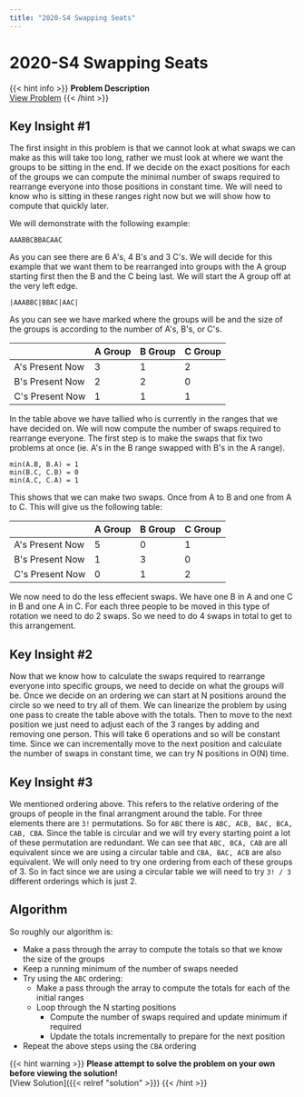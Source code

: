 ```yaml
---
title: "2020-S4 Swapping Seats"
---
```


# 2020-S4 Swapping Seats

{{< hint info >}}
**Problem Description**  
[View Problem](https://cemc.uwaterloo.ca/contests/computing/2020/stage%201/seniorEF.pdf)
{{< /hint >}}

## Key Insight #1

The first insight in this problem is that we cannot look at what swaps we can make as this will take too long, rather we must look at where we want the groups to be sitting in the end. If we decide on the exact positions for each of the groups we can compute the minimal number of swaps required to rearrange everyone into those positions in constant time. We will need to know who is sitting in these ranges right now but we will show how to compute that quickly later.

We will demonstrate with the following example:

    AAABBCBBACAAC

As you can see there are 6 A's, 4 B's and 3 C's. We will decide for this example that we want them to be rearranged into groups with the A group starting first then the B and the C being last. We will start the A group off at the very left edge.

    |AAABBC|BBAC|AAC|

As you can see we have marked where the groups will be and the size of the groups is according to the number of A's, B's, or C's.

|                 | A Group | B Group | C Group |
|-----------------|---------|---------|---------|
| A's Present Now | 3       | 1       | 2       |
| B's Present Now | 2       | 2       | 0       |
| C's Present Now | 1       | 1       | 1       |

In the table above we have tallied who is currently in the ranges that we have decided on. We will now compute the number of swaps required to rearrange everyone. The first step is to make the swaps that fix two problems at once (ie. A's in the B range swapped with B's in the A range).

    min(A.B, B.A) = 1
    min(B.C, C.B) = 0
    min(A.C, C.A) = 1

This shows that we can make two swaps. Once from A to B and one from A to C. This will give us the following table:

|                 | A Group | B Group | C Group |
|-----------------|---------|---------|---------|
| A's Present Now | 5       | 0       | 1       |
| B's Present Now | 1       | 3       | 0       |
| C's Present Now | 0       | 1       | 2       |

We now need to do the less effecient swaps. We have one B in A and one C in B and one A in C. For each three people to be moved in this type of rotation we need to do 2 swaps. So we need to do 4 swaps in total to get to this arrangement.

## Key Insight #2

Now that we know how to calculate the swaps required to rearrange everyone into specific groups, we need to decide on what the groups will be. Once we decide on an ordering we can start at N positions around the circle so we need to try all of them. We can linearize the problem by using one pass to create the table above with the totals. Then to move to the next position we just need to adjust each of the 3 ranges by adding and removing one person. This will take 6 operations and so will be constant time. Since we can incrementally move to the next position and calculate the number of swaps in constant time, we can try N positions in O(N) time.

## Key Insight #3

We mentioned ordering above. This refers to the relative ordering of the groups of people in the final arrangment around the table. For three elements there are `3!` permutations. So for `ABC` there is `ABC, ACB, BAC, BCA, CAB, CBA`. Since the table is circular and we will try every starting point a lot of these permutation are redundant. We can see that `ABC, BCA, CAB` are all equivalent since we are using a circular table and `CBA, BAC, ACB` are also equivalent. We will only need to try one ordering from each of these groups of 3. So in fact since we are using a circular table we will need to try `3! / 3` different orderings which is just 2.

## Algorithm

So roughly our algorithm is:
- Make a pass through the array to compute the totals so that we know the size of the groups
- Keep a running minimum of the number of swaps needed
- Try using the `ABC` ordering:
    - Make a pass through the array to compute the totals for each of the initial ranges
    - Loop through the N starting positions
        - Compute the number of swaps required and update minimum if required
        - Update the totals incrementally to prepare for the next position
- Repeat the above steps using the `CBA` ordering

{{< hint warning >}}
**Please attempt to solve the problem on your own before viewing the solution!**  
[View Solution]({{< relref "solution" >}})
{{< /hint >}}
